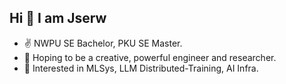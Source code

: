 ## Hi 👋 I am Jserw

- ✌ NWPU SE Bachelor, PKU SE Master.
- 📕 Hoping to be a creative, powerful engineer and researcher.
- 👀 Interested in MLSys, LLM Distributed-Training, AI Infra.

